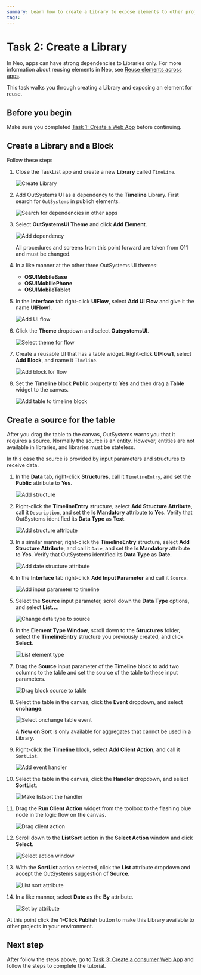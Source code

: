 ```yaml
---
summary: Learn how to create a Library to expose elements to other projects. 
tags: 
---
```

# Task 2: Create a Library

In Neo, apps can have strong dependencies to Libraries only. <!--Libraries are versioned and projects reuse elements from a specific Library version. -->For more information about reusing elements in Neo, see [Reuse elements across apps](reuse-elements.md).

This task walks you through creating a Library and exposing an element for reuse.

## Before you begin

Make sure you completed [Task 1: Create a Web App](tutorial-1-create-web-app.md) before continuing.

## Create a Library and a Block

Follow these steps

1. Close the TaskList app and create a new **Library** called `TimeLine`.

    ![Create Library](images/create-library-ss.png "Create library") 

1. Add OutSystems UI as a dependency to the **Timeline** Library. First search for `OutSystems` in publich elements.

    ![Search for dependencies in other apps](images/search-for-dependencies-in-other-apps-ss.png "Search for dependencies in other apps") 

        
1. Select **OutSystemsUI Theme** and click **Add Element**.

    ![Add dependency](images/add-dependency-ss.png "Add dependency") 

    <div class="info" markdown="1">

    All procedures and screens from this point forward are taken from O11 and must be changed. 

    </div>


1. In a like manner at the other three OutSystems UI themes:
    * **OSUIMobileBase**
    * **OSUIMobiliePhone**
    * **OSUIMobileTablet**

1. In the **Interface** tab right-click **UIFlow**, select **Add UI Flow** and give it the name **UIFlow1**. 

    ![Add UI flow](images/add-ui-flow-ss.png "Add UI flow") 

1. Click the **Theme** dropdown and select **OutsystemsUI**.

    ![Select theme for flow](images/select-theme-for-flow-ss.png "Select theme for flow") 

1. Create a reusable UI that has a table widget. Right-click **UIFlow1**, select **Add Block**, and name it `Timeline`.

    ![Add block for flow](images/add-block-to-uiflow-ss.png "Add block for flow") 

1. Set the **Timeline** block **Public** property to **Yes** and then drag a **Table** widget to the canvas.  

    ![Add table to timeline block](images/add-table-to-timeline-block-ss.png "Add table to timeline block") 

## Create a source for the table

After you drag the table to the canvas, OutSystems warns you that it requires a source. Normally the source is an entity. However, entities are not available in libraries, and libraries must be stateless.

In this case the source is provided by input parameters and structures to receive data.

1. In the **Data** tab, right-click **Structures**, call it `TimelineEntry`, and set the **Public** attribute to **Yes**. 

    ![Add structure](images/add-structure-ss.png "Add structure") 

1. Right-click the **TimelineEntry** structure, select **Add Structure Attribute**, call it `Description`, and set the **Is Mandatory** attribute to **Yes**. Verify that OutSystems identified its **Data Type** as **Text**.

    ![Add structure attribute](images/add-structure-attribute-ss.png "Add structure attribute") 

1. In a similar manner, right-click the **TimelineEntry** structure, select **Add Structure Attribute**, and call it `Date`, and set the **Is Mandatory** attribute to **Yes**. Verify that OutSystems identified its **Data Type** as **Date**.

    ![Add date structure attribute](images/add-date-structure-attribute-ss.png "Add date structure attribute") 

1. In the **Interface** tab right-click **Add Input Parameter** and call it `Source`.

    ![Add input parameter to timeline](images/add-input-paramter-to-timeline-ss.png "Add input parameter to timeline") 

1. Select the **Source** input parameter, scroll down the **Data Type** options, and select **List…**.

    ![Change data type to source](images/change-data-type-to-list-ss.png "Change data type to source") 

1. In the **Element Type Window**, scroll down to the **Structures** folder, select the **TimelineEntry** structure you previously created, and click **Select**.

    ![List element type](images/list-element-type-window-ss.png "List element type") 

1. Drag the **Source** input parameter of the **Timeline** block to add two columns to the table and set the source of the table to these input parameters.

    ![Drag block source to table](images/drag-block-source-to-table-ss.png "Drag block source to table") 

1. Select the table in the canvas, click the **Event** dropdown, and select **onchange**.

    ![Select onchange table event](images/select-onchange-table-event-ss.png "Select onchange table event")  


    <div class="info" markdown="1">

    A **New on Sort** is only available for aggregates that cannot be used in a Library.

    </div>


1. Right-click the **Timeline** block, select **Add Client Action**,  and call it `SortList`.

    ![Add event handler](images/add-event-handler-ss.png "Add event handler") 

1. Select the table in the canvas, click the **Handler** dropdown, and select **SortList**.

    ![Make listsort the handler](images/make-listsort-the-handler-ss.png "Make listsort the handler")  

1. Drag the **Run Client Action** widget from the toolbox to the flashing blue node in the logic flow on the canvas.

    ![Drag client action](images/drag-client-action-ss.png "Drag client action") 

1. Scroll down to the **ListSort** action in the **Select Action** window and click **Select**.

    ![Select action window](images/select-action-window-ss.png "Select action window") 

1. With the **SortList** action selected, click the **List** attribute dropdown and accept the OutSystems suggestion of **Source**.

    ![List sort attribute](images/list-sort-attribute-ss.png "List sort attribute") 

1. In a like manner, select **Date** as the **By** attribute.

    ![Set by attribute](images/set-by-attribute-ss.png "Set by attribute") 

At this point click the **1-Click Publish** button to make this Library available to other projects in your environment.

## Next step

After follow the steps above, go to [Task 3: Create a consumer Web App](tutorial-3-create-calendar.md) and follow the steps to complete the tutorial.
